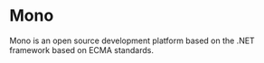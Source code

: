 # Mono


Mono is an open source development platform based on the .NET framework based on ECMA standards.